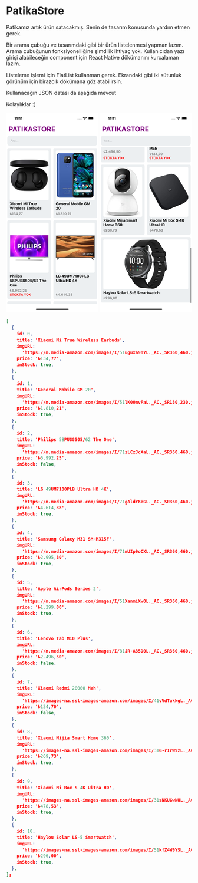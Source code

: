 # PatikaStore
 
Patikamız artık ürün satacakmış. Senin de tasarım konusunda yardım etmen gerek. 

Bir arama çubuğu ve tasarımdaki gibi bir ürün listelenmesi yapman lazım. Arama çubuğunun fonksiyonelliğine şimdilik ihtiyaç yok. Kullanıcıdan yazı girişi alabileceğin component için React Native dökümanını kurcalaman lazım.

Listeleme işlemi için FlatList kullanman gerek. Ekrandaki gibi iki sütunluk görünüm için birazcık dökümana göz atabilirsin.

Kullanacağın JSON datası da aşağıda mevcut

Kolaylıklar :)

<p align="middle">
  <img src="https://github.com/Kodluyoruz/taskforce/blob/main/react-native/odev_1/figures/store_1.png" width="250" /> 
  <img src="https://github.com/Kodluyoruz/taskforce/blob/main/react-native/odev_1/figures/store_2.png" width="250" /> 
</p>


```json
[
  {
    id: 0,
    title: 'Xiaomi Mi True Wireless Earbuds',
    imgURL:
      'https://m.media-amazon.com/images/I/51uguxa9nYL._AC._SR360,460.jpg',
    price: '₺134,77',
    inStock: true,
  },
  {
    id: 1,
    title: 'General Mobile GM 20',
    imgURL:
      'https://m.media-amazon.com/images/I/51lK00mvFaL._AC._SR180,230.jpg',
    price: '₺1.810,21',
    inStock: true,
  },
  {
    id: 2,
    title: 'Philips 58PUS8505/62 The One',
    imgURL:
      'https://m.media-amazon.com/images/I/71zLCzJcXaL._AC._SR360,460.jpg',
    price: '₺6.992,25',
    inStock: false,
  },
  {
    id: 3,
    title: 'LG 49UM7100PLB Ultra HD 4K',
    imgURL:
      'https://m.media-amazon.com/images/I/71gAldY8eGL._AC._SR360,460.jpg',
    price: '₺4.614,38',
    inStock: true,
  },
  {
    id: 4,
    title: 'Samsung Galaxy M31 SM-M315F',
    imgURL:
      'https://m.media-amazon.com/images/I/71mUIp9oCXL._AC._SR360,460.jpg',
    price: '₺2.995,80',
    inStock: true,
  },
  {
    id: 5,
    title: 'Apple AirPods Series 2',
    imgURL:
      'https://m.media-amazon.com/images/I/51XanmiXw0L._AC._SR360,460.jpg',
    price: '₺1.299,00',
    inStock: true,
  },
  {
    id: 6,
    title: 'Lenovo Tab M10 Plus',
    imgURL:
      'https://m.media-amazon.com/images/I/81JR-A35D0L._AC._SR360,460.jpg',
    price: '₺2.496,50',
    inStock: false,
  },
  {
    id: 7,
    title: 'Xiaomi Redmi 20000 Mah',
    imgURL:
      'https://images-na.ssl-images-amazon.com/images/I/41vVdTukkgL._AC_SX522_.jpg',
    price: '₺134,70',
    inStock: false,
  },
  {
    id: 8,
    title: 'Xiaomi Mijia Smart Home 360',
    imgURL:
      'https://images-na.ssl-images-amazon.com/images/I/31G-rIrW9zL._AC_UL320_SR226,320_.jpg',
    price: '₺269,73',
    inStock: true,
  },
  {
    id: 9,
    title: 'Xiaomi Mi Box S 4K Ultra HD',
    imgURL:
      'https://images-na.ssl-images-amazon.com/images/I/31sNKUGwNUL._AC_.jpg',
    price: '₺478,53',
    inStock: true,
  },
  {
    id: 10,
    title: 'Haylou Solar LS-5 Smartwatch',
    imgURL:
      'https://images-na.ssl-images-amazon.com/images/I/51kfZ4W9YSL._AC_SX522_.jpg',
    price: '₺296,00',
    inStock: true,
  },
];
```